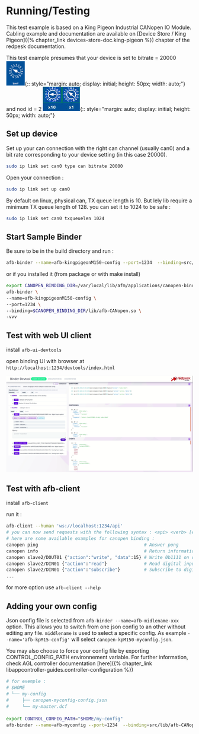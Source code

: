 # Running/Testing

This test example is based on a King Pigeon Industrial CANopen IO Module. Cabling example and documentation are available on [Device Store / King Pigeon]({% chapter_link devices-store-doc.king-pigeon %}) chapter of the redpesk documentation.

This test example presumes that your device is set to bitrate = 20000 ![CAN open Communication Rate Set switch](images/CANopen_Communication_Rate_Set_Switch.png){:: style="margin: auto; display: initial; height: 50px; width: auto;"}
and nod id = 2 ![CAN open Address Setting switch](images/CANopen_Address_Setting_Switch.png){:: style="margin: auto; display: initial; height: 50px; width: auto;"}

## Set up device

Set up your can connection with the right can channel (usually can0) and a bit rate corresponding to your device setting (in this case 20000).

```bash
sudo ip link set can0 type can bitrate 20000
```

Open your connection :

```bash
sudo ip link set up can0
```

By default on linux, physical can, TX queue length is 10. But lely lib require a minimum TX queue length of 128. you can set it to 1024 to be safe :

```bash
sudo ip link set can0 txqueuelen 1024
```

## Start Sample Binder

Be sure to be in the build directory and run :

```bash
afb-binder --name=afb-kingpigeonM150-config --port=1234  --binding=src/lib/afb-CANopen.so --workdir=package --verbose
```

or if you installed it (from package or with make install)

```bash
export CANOPEN_BINDING_DIR=/var/local/lib/afm/applications/canopen-binding
afb-binder \
--name=afb-kingpigeonM150-config \
--port=1234 \
--binding=$CANOPEN_BINDING_DIR/lib/afb-CANopen.so \
-vvv
```

## Test with web UI client

install `afb-ui-devtools`

open binding UI with browser at `http://localhost:1234/devtools/index.html`

![afb-ui-devtool](images/afb-ui-devtool_canopen_Screenshot.png)

## Test with afb-client

install `afb-client`

run it :

``` bash
afb-client --human 'ws://localhost:1234/api'
# you can now send requests with the following syntax : <api> <verb> [eventual data in json format]
# here are some available examples for canopen binding :
canopen ping                                        # Answer pong
canopen info                                        # Return information about the binding and available verbs
canopen slave2/DOUT01 {"action":"write", "data":15} # Write 0b1111 on digital output 01 of slave 2
canopen slave2/DIN01 {"action":"read"}              # Read digital input 01 state of slave 2
canopen slave2/DIN01 {"action":"subscribe"}         # Subscribe to digital 01
...
```

for more option use `afb-client --help`

## Adding your own config

Json config file is selected from `afb-binder --name=afb-midlename-xxx` option. This allows you to switch from one json config to an other without editing any file. `middlename` is used to select a specific config. As example `--name='afb-kpM15-config'` will select `canopen-kpM150-myconfig.json`.

You may also choose to force your config file by exporting CONTROL_CONFIG_PATH environnement variable. For further information, check AGL controller documentation [here]({% chapter_link libappcontroller-guides.controller-configuration %})

```bash
# for exemple :
# $HOME
# └── my-config
#     ├── canopen-myconfig-config.json
#     └── my-master.dcf

export CONTROL_CONFIG_PATH="$HOME/my-config"
afb-binder --name=afb-myconfig --port=1234  --binding=src/lib/afb-CANopen.so --verbose
```
